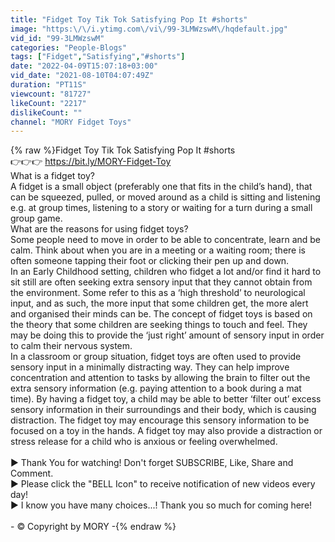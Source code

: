 ```yaml
---
title: "Fidget Toy Tik Tok Satisfying Pop It #shorts"
image: "https:\/\/i.ytimg.com\/vi\/99-3LMWzswM\/hqdefault.jpg"
vid_id: "99-3LMWzswM"
categories: "People-Blogs"
tags: ["Fidget","Satisfying","#shorts"]
date: "2022-04-09T15:07:18+03:00"
vid_date: "2021-08-10T04:07:49Z"
duration: "PT11S"
viewcount: "81727"
likeCount: "2217"
dislikeCount: ""
channel: "MORY Fidget Toys"
---
```

{% raw %}Fidget Toy Tik Tok Satisfying Pop It #shorts<br />👉👉👉 <a rel="nofollow" target="blank" href="https://bit.ly/MORY-Fidget-Toy">https://bit.ly/MORY-Fidget-Toy</a><br />What is a fidget toy?<br />A fidget is a small object (preferably one that fits in the child’s hand), that can be squeezed, pulled, or moved around as a child is sitting and listening e.g. at group times, listening to a story or waiting for a turn during a small group game.<br />What are the reasons for using fidget toys?<br />Some people need to move in order to be able to concentrate, learn and be calm. Think about when you are in a meeting or a waiting room; there is often someone tapping their foot or clicking their pen up and down.<br />In an Early Childhood setting, children who fidget a lot and/or find it hard to sit still are often seeking extra sensory input that they cannot obtain from the environment. Some refer to this as a ‘high threshold’ to neurological input, and as such, the more input that some children get, the more alert and organised their minds can be. The concept of fidget toys is based on the theory that some children are seeking things to touch and feel. They may be doing this to provide the ‘just right’ amount of sensory input in order to calm their nervous system.<br />In a classroom or group situation, fidget toys are often used to provide sensory input in a minimally distracting way. They can help improve concentration and attention to tasks by allowing the brain to filter out the extra sensory information (e.g. paying attention to a book during a mat time). By having a fidget toy, a child may be able to better ‘filter out’ excess sensory information in their surroundings and their body, which is causing distraction. The fidget toy may encourage this sensory information to be focused on a toy in the hands. A fidget toy may also provide a distraction or stress release for a child who is anxious or feeling overwhelmed.<br /><br />► Thank You for watching! Don't forget SUBSCRIBE, Like, Share and Comment.<br />► Please click the &quot;BELL Icon&quot; to receive notification of new videos every day!<br />► I know you have many choices...! Thank you so much for coming here!<br /><br />- © Copyright by MORY -{% endraw %}
